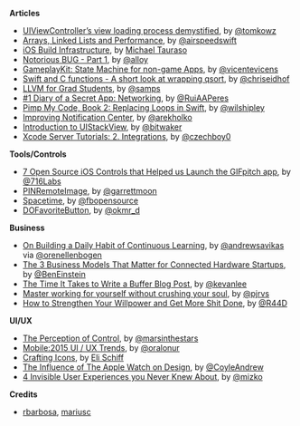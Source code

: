 **Articles**

* [UIViewController’s view loading process demystified](http://szulctomasz.com/ios-uiviewcontrollers-view-loading-process-demystified/), by [@tomkowz](https://twitter.com/tomkowz)
* [Arrays, Linked Lists and Performance](http://airspeedvelocity.net/2015/08/03/arrays-linked-lists-and-performance/), by [@airspeedswift](https://twitter.com/airspeedswift)
* [iOS Build Infrastructure](https://corner.squareup.com/2015/07/ios-build-infrastructure.html), by [Michael Tauraso](https://twitter.com/mtauraso)
* [Notorious BUG - Part 1](http://artsy.github.io/blog/2015/07/30/Notorious-BUG-Part-1/), by [@alloy](https://twitter.com/alloy)
* [GameplayKit: State Machine for non-game Apps](https://www.invasivecode.com/weblog/gameplaykit-state-machine/), by [@vicentevicens](https://twitter.com/vicentevicens)
* [Swift and C functions - A short look at wrapping qsort](http://chris.eidhof.nl/posts/swift-c-interop.html), by [@chriseidhof](https://twitter.com/chriseidhof)
* [LLVM for Grad Students](http://adriansampson.net/blog/llvm.html), by [@samps](https://twitter.com/samps)
* [\#1 Diary of a Secret App: Networking](http://codeplease.io/2015/08/05/log-of-a-secret-app-1/), by [@RuiAAPeres](https://twitter.com/RuiAAPeres)
* [Pimp My Code, Book 2: Replacing Loops in Swift](http://blog.wilshipley.com/2015/08/pimp-my-code-book-2-eliminating-loops.html), by [@wilshipley](https://twitter.com/wilshipley)
* [Improving Notification Center](http://macoscope.com/blog/improving-notification-center/), by [@arekholko](https://twitter.com/arekholko)
* [Introduction to UIStackView](http://www.thinkandbuild.it/introduction-to-uistackview/), by [@bitwaker](https://twitter.com/bitwaker)
* [Xcode Server Tutorials: 2. Integrations](http://honzadvorsky.com/articles/2015-08-06-xcs_tutorials_2_integrations/), by [@czechboy0](https://twitter.com/czechboy0)

**Tools/Controls**

* [7 Open Source iOS Controls that Helped us Launch the GIFpitch app](https://medium.com/ios-os-x-development/7-open-source-ios-controls-that-helped-us-launch-the-gifpitch-app-c3d6a01bb8b3), by [@716Labs](https://twitter.com/716Labs)
* [PINRemoteImage](https://github.com/pinterest/PINRemoteImage), by [@garrettmoon](https://twitter.com/garrettmoon)
* [Spacetime](https://github.com/facebookexperimental/spacetime), by [@fbopensource](https://twitter.com/fbopensource)
* [DOFavoriteButton](https://github.com/okmr-d/DOFavoriteButton), by [@okmr_d](https://twitter.com/okmr_d)

**Business**

* [On Building a Daily Habit of Continuous Learning](https://medium.com/towards-a-remarkable-career/on-building-a-daily-habit-of-continuous-learning-82ef77a8aff9), by [@andrewsavikas](https://twitter.com/andrewsavikas) via [@orenellenbogen](https://twitter.com/orenellenbogen)
* [The 3 Business Models That Matter for Connected Hardware Startups](https://medium.com/bolt-blog/the-3-business-models-that-matter-for-connected-hardware-startups-32fbf59506e5), by [@BenEinstein](https://twitter.com/BenEinstein)
* [The Time It Takes to Write a Buffer Blog Post](https://blog.bufferapp.com/how-to-write-a-blog-post), by [@kevanlee](https://twitter.com/kevanlee)
* [Master working for yourself without crushing your soul](https://medium.pjrvs.com/master-working-for-yourself-without-crushing-your-soul-b8a980763d43), by [@pjrvs](https://twitter.com/pjrvs)
* [How to Strengthen Your Willpower and Get More Shit Done](https://medium.com/the-lawtrades-publication/how-to-strengthen-your-willpower-to-get-more-shit-done-9922809fbcba), by [@R44D](https://twitter.com/R44D)

**UI/UX**

* [The Perception of Control](http://www.uxbooth.com/articles/the-perception-of-control/), by [@marsinthestars](https://twitter.com/marsinthestars)
* [Mobile:2015 UI / UX Trends](https://medium.com/interactive-mind/mobile-2015-263ab694e60e), by [@oralonur](https://twitter.com/oralonur)
* [Crafting Icons](http://www.elischiff.com/blog/2015/8/4/crafting-icons), by [Eli Schiff](https://twitter.com/eli_schiff)
* [The Influence of The Apple Watch on Design](https://medium.com/designed-thought/the-apple-watch-s-influence-on-design-230a6a94fb0f), by [@CoyleAndrew](https://twitter.com/CoyleAndrew)
* [4 Invisible User Experiences you Never Knew About](https://medium.com/@mizko/4-invisible-user-experiences-you-d13cc9c3c7ab), by [@mizko](https://twitter.com/mizko)

**Credits**

* [rbarbosa](https://github.com/rbarbosa), [mariusc](https://github.com/mariusc)


